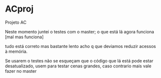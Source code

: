 # ACproj
Projeto AC

Neste momento juntei o testes com o master; o que está lá agora funciona [mal mas funciona]

tudo está correto mas bastante lento
acho q que deviamos reduzir acessos à memória.

Se usarem o testes não se esqueçam que o código que lá está pode estar desatualizado, usem para testar cenas grandes, caso contrario mais vale fazer no master
